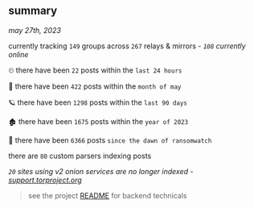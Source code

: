 
## summary
_may 27th, 2023_

currently tracking `149` groups across `267` relays & mirrors - _`108` currently online_

⏲ there have been `22` posts within the `last 24 hours`

🦈 there have been `422` posts within the `month of may`

🪐 there have been `1298` posts within the `last 90 days`

🏚 there have been `1675` posts within the `year of 2023`

🦕 there have been `6366` posts `since the dawn of ransomwatch`

there are `80` custom parsers indexing posts

_`20` sites using v2 onion services are no longer indexed - [support.torproject.org](https://support.torproject.org/onionservices/v2-deprecation/)_

> see the project [README](https://github.com/joshhighet/ransomwatch#ransomwatch--) for backend technicals

